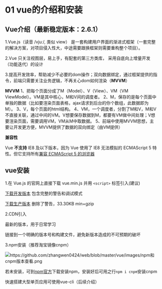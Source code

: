 # 01 vue的介绍和安装

## Vue介绍（最新稳定版本：2.6.1）

1.Vue.js（读音 /vjuː/, 类似 view） 是一套构建用户界面的渐进式框架（一套完整的解决方案，对项目侵入性大，中途需要跟换框架则需要重构整个项目）。

2.Vue 只关注视图层，易上手，有配套的第三方类库， 采用自底向上增量开发（功能迭代）的设计

3.提高开发效率，帮助减少不必要的dom操作；双向数据绑定，通过框架提供的指令，前端只需要关注业务逻辑，不再关心dom如何渲染（**MVVM**）

**MVVM**
 1、把每个页面分成了M（Model）、V（View）、VM（VM ViewModel）。VM是其中核心，M和V间的调度者。
 2、M，保存的是每个页面中单独的数据（比如要渲染页面表格，ajax请求到后台的你个数组，此数据即为M）。
 3、V，每个页面的html结构。
 4、VM，一个调度者，分割了M和V，M和V不直接关联，通过中间的VM。V想要保存数据到M，都要有VM做中间处理；V想要渲染页面，需要调用VM，VM从M中取数据。
 5、前端中使用MVVM思想，主要让开发更方便，MVVM提供了数据的双向绑定（由VM提供）

**兼容性**

Vue **不支持** IE8 及以下版本，因为 Vue 使用了 IE8 无法模拟的 ECMAScript 5 特性。但它支持所有[兼容 ECMAScript 5 的浏览器](https://caniuse.com/#feat=es5)



## vue安装

1.在 Vue.js 的官网上直接下载 vue.min.js 并用 ` <script> ` 标签引入(建议)

[下载开发版本](https://cn.vuejs.org/js/vue.js)  包含完整的警告和调试模式

[下载生产版本](https://cn.vuejs.org/js/vue.min.js)  删除了警告，33.30KB min+gzip

2.CDN引入

最新的版本，用于日常学习

<script src="https://cdn.jsdelivr.net/npm/vue/dist/vue.js"></script>

链接到一个明确的版本号和构建文件，避免新版本造成的不可预期的破坏

<script src="https://cdn.jsdelivr.net/npm/vue@2.6.11"></script>

3.npm安装（推荐淘宝镜像cnpm）

![](./images/npm和cnpm版本查看.png, 'https://github.com/zhangwen0424/web/blob/master/vue/images/npm和cnpm版本查看.png')



若未安装，可到[npm官方](https://www.npmjs.cn/)下载安装npm，安装好后可用之行`npm i cnpm`安装cnpm

快速搭建大型单页应用可使用vue-cli（后续介绍）

